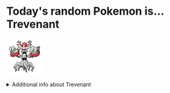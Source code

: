 # Today's random Pokemon is... Trevenant

![Trevenant shiny sprite](https://raw.githubusercontent.com/PokeAPI/sprites/master/sprites/pokemon/shiny/709.png)

<details>
<summary>Additional info about Trevenant</summary>

| srpite type | image |
|------|------|
| front_default | ![Trevenant front_default sprite](https://raw.githubusercontent.com/PokeAPI/sprites/master/sprites/pokemon/709.png) | </details>
